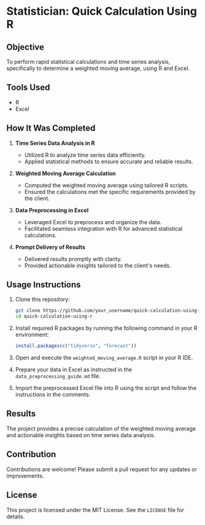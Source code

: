# Statistician: Quick Calculation Using R

## Objective
To perform rapid statistical calculations and time series analysis, specifically to determine a weighted moving average, using R and Excel.

## Tools Used
- R
- Excel

## How It Was Completed

1. **Time Series Data Analysis in R**
   - Utilized R to analyze time series data efficiently.
   - Applied statistical methods to ensure accurate and reliable results.

2. **Weighted Moving Average Calculation**
   - Computed the weighted moving average using tailored R scripts.
   - Ensured the calculations met the specific requirements provided by the client.

3. **Data Preprocessing in Excel**
   - Leveraged Excel to preprocess and organize the data.
   - Facilitated seamless integration with R for advanced statistical calculations.

4. **Prompt Delivery of Results**
   - Delivered results promptly with clarity.
   - Provided actionable insights tailored to the client's needs.

## Usage Instructions

1. Clone this repository:
   ```bash
   git clone https://github.com/your_username/quick-calculation-using-r.git
   cd quick-calculation-using-r
   ```

2. Install required R packages by running the following command in your R environment:
   ```r
   install.packages(c("tidyverse", "forecast"))
   ```

3. Open and execute the `weighted_moving_average.R` script in your R IDE.

4. Prepare your data in Excel as instructed in the `data_preprocessing_guide.md` file.

5. Import the preprocessed Excel file into R using the script and follow the instructions in the comments.

## Results
The project provides a precise calculation of the weighted moving average and actionable insights based on time series data analysis.

## Contribution
Contributions are welcome! Please submit a pull request for any updates or improvements.

## License
This project is licensed under the MIT License. See the `LICENSE` file for details.
